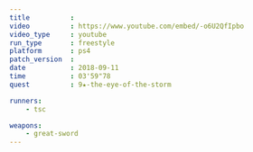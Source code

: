 ```yaml
---
title          :
video          : https://www.youtube.com/embed/-o6U2QfIpbo
video_type     : youtube
run_type       : freestyle
platform       : ps4
patch_version  :
date           : 2018-09-11
time           : 03'59"78
quest          : 9★-the-eye-of-the-storm

runners:
    - tsc

weapons:
    - great-sword
---
```

